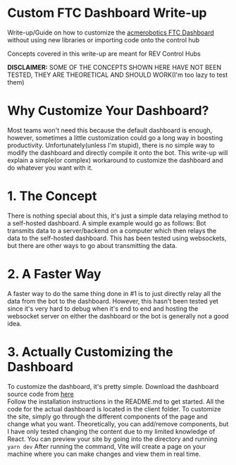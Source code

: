 # Custom FTC Dashboard Write-up
Write-up/Guide on how to customize the [acmerobotics FTC Dashboard](https://github.com/acmerobotics) without using new libraries or importing code onto the control hub

Concepts covered in this write-up are meant for REV Control Hubs

**DISCLAIMER:** SOME OF THE CONCEPTS SHOWN HERE HAVE NOT BEEN TESTED, THEY ARE THEORETICAL AND SHOULD WORK(I'm too lazy to test them)

# Why Customize Your Dashboard?
Most teams won't need this because the default dashboard is enough, however, sometimes a little customization could go a long way in boosting productivity. Unfortunately(unless I'm stupid), there is no simple way to modify the dashboard and directly compile it onto the bot. This write-up will explain a simple(or complex) workaround to customize the dashboard and do whatever you want with it.

# 1. The Concept
There is nothing special about this, it's just a simple data relaying method to a self-hosted dashboard. A simple example would go as follows: Bot transmits data to a server/backend on a computer which then relays the data to the self-hosted dashboard. This has been tested using websockets, but there are other ways to go about transmitting the data. 

# 2. A Faster Way
A faster way to do the same thing done in #1 is to just directly relay all the data from the bot to the dashboard. However, this hasn't been tested yet since it's very hard to debug when it's end to end and hosting the websocket server on either the dashboard or the bot is generally not a good idea.

# 3. Actually Customizing the Dashboard
To customize the dashboard, it's pretty simple. Download the dashboard source code from [here](https://github.com/acmerobotics/ftc-dashboard)<br> Follow the installation instructions in the README.md to get started. All the code for the actual dashboard is located in the client folder. To customize the site, simply go through the different components of the page and change what you want. Theoretically, you can add/remove components, but I have only tested changing the content due to my limited knowledge of React. You can preview your site by going into the directory and running `yarn dev` After running the command, Vite will create a page on your machine where you can make changes and view them in real time. 
